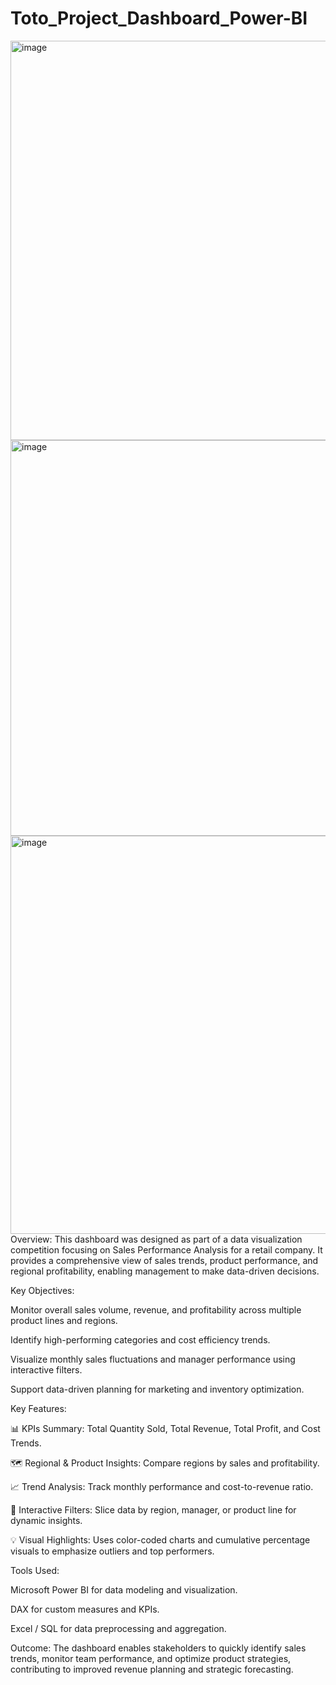 # Toto_Project_Dashboard_Power-BI
<img width="1127" height="639" alt="image" src="https://github.com/user-attachments/assets/c5179910-a96c-467d-a1e4-c4be874b3295" />

<img width="1126" height="633" alt="image" src="https://github.com/user-attachments/assets/9c2cd2ba-0526-423e-90b6-166f7f7acc56" />

<img width="1127" height="637" alt="image" src="https://github.com/user-attachments/assets/6b670f82-fe03-4572-888c-455d3bc011ff" />
Overview:
This dashboard was designed as part of a data visualization competition focusing on Sales Performance Analysis for a retail company. It provides a comprehensive view of sales trends, product performance, and regional profitability, enabling management to make data-driven decisions.

Key Objectives:

Monitor overall sales volume, revenue, and profitability across multiple product lines and regions.

Identify high-performing categories and cost efficiency trends.

Visualize monthly sales fluctuations and manager performance using interactive filters.

Support data-driven planning for marketing and inventory optimization.

Key Features:

📊 KPIs Summary: Total Quantity Sold, Total Revenue, Total Profit, and Cost Trends.

🗺️ Regional & Product Insights: Compare regions by sales and profitability.

📈 Trend Analysis: Track monthly performance and cost-to-revenue ratio.

🧩 Interactive Filters: Slice data by region, manager, or product line for dynamic insights.

💡 Visual Highlights: Uses color-coded charts and cumulative percentage visuals to emphasize outliers and top performers.

Tools Used:

Microsoft Power BI for data modeling and visualization.

DAX for custom measures and KPIs.

Excel / SQL for data preprocessing and aggregation.

Outcome:
The dashboard enables stakeholders to quickly identify sales trends, monitor team performance, and optimize product strategies, contributing to improved revenue planning and strategic forecasting.
